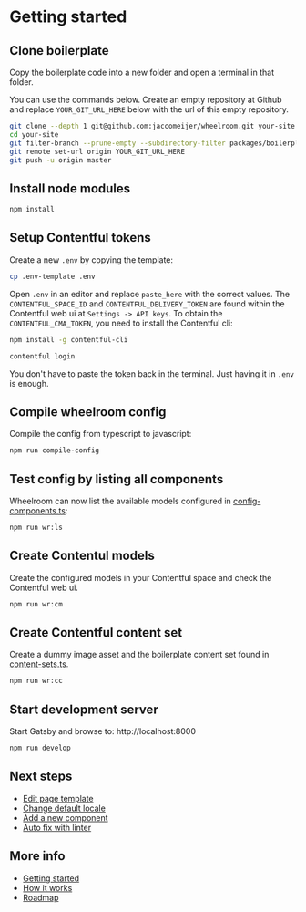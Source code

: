 # Getting started

## Clone boilerplate

Copy the boilerplate code into a new folder and open a terminal in that folder.

You can use the commands below. Create an empty repository at Github and replace
`YOUR_GIT_URL_HERE` below with the url of this empty repository.

```bash
git clone --depth 1 git@github.com:jaccomeijer/wheelroom.git your-site
cd your-site
git filter-branch --prune-empty --subdirectory-filter packages/boilerplate master
git remote set-url origin YOUR_GIT_URL_HERE
git push -u origin master
```

## Install node modules

```bash
npm install
```

## Setup Contentful tokens

Create a new `.env` by copying the template:

```bash
cp .env-template .env
```

Open `.env` in an editor and replace `paste_here` with the correct values. The
`CONTENTFUL_SPACE_ID` and `CONTENTFUL_DELIVERY_TOKEN` are found within the
Contentful web ui at `Settings -> API keys`. To obtain the
`CONTENTFUL_CMA_TOKEN`, you need to install the Contentful cli:

```bash
npm install -g contentful-cli
```

```bash
contentful login
```

You don't have to paste the token back in the terminal. Just having it in `.env`
is enough.

## Compile wheelroom config

Compile the config from typescript to javascript:

```bash
npm run compile-config
```

## Test config by listing all components

Wheelroom can now list the available models configured in [config-components.ts](../src/config/wheelroom/config-components.ts):

```bash
npm run wr:ls
```

## Create Contentul models

Create the configured models in your Contentful space and check the Contentful
web ui.

```bash
npm run wr:cm
```

## Create Contentful content set

Create a dummy image asset and the boilerplate content set found in
[content-sets.ts](../src/config/plugin-contentful/content-sets.ts).

```bash
npm run wr:cc
```

## Start development server

Start Gatsby and browse to: http://localhost:8000

```bash
npm run develop
```

## Next steps

- [Edit page template](./next-steps/page-template.md)
- [Change default locale](./next-steps/default-locale.md)
- [Add a new component](./next-steps/add-new-component.md)
- [Auto fix with linter](./next-steps/linter.md)

## More info

- [Getting started](./getting-started.md)
- [How it works](./how-it-works.md)
- [Roadmap](./roadmap.md)
